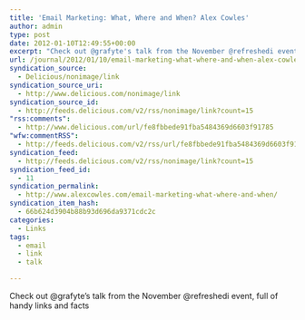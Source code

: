```yaml
---
title: 'Email Marketing: What, Where and When? Alex Cowles'
author: admin
type: post
date: 2012-01-10T12:49:55+00:00
excerpt: "Check out @grafyte's talk from the November @refreshedi event, full of handy links and facts"
url: /journal/2012/01/10/email-marketing-what-where-and-when-alex-cowles/
syndication_source:
  - Delicious/nonimage/link
syndication_source_uri:
  - http://www.delicious.com/nonimage/link
syndication_source_id:
  - http://feeds.delicious.com/v2/rss/nonimage/link?count=15
"rss:comments":
  - http://www.delicious.com/url/fe8fbbede91fba5484369d6603f91785
"wfw:commentRSS":
  - http://feeds.delicious.com/v2/rss/url/fe8fbbede91fba5484369d6603f91785
syndication_feed:
  - http://feeds.delicious.com/v2/rss/nonimage/link?count=15
syndication_feed_id:
  - 11
syndication_permalink:
  - http://www.alexcowles.com/email-marketing-what-where-and-when/
syndication_item_hash:
  - 66b624d3904b88b93d696da9371cdc2c
categories:
  - Links
tags:
  - email
  - link
  - talk

---
```

Check out @grafyte&#8217;s talk from the November @refreshedi event, full of handy links and facts